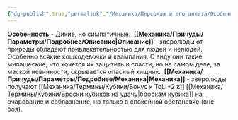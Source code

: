 ```yaml
---
{"dg-publish":true,"permalink":"/Механика/Персонаж и его анкета/Особенности расы/Дикие, но симпатичные/","noteIcon":"","created":"2025-07-30T10:44:50.122+03:00","updated":"2025-07-29T23:53:10.266+03:00"}
---
```


**Особенность** - Дикие, но симпатичные. 
**[[Механика/Причуды/Параметры/Подробнее/Описание\|Описание]]** - зверолюды от природы обладают привлекательностью для людей и нелюдей. Особенно всякие кошкодевочки и квампания. С виду они такие милашеские, что хочется их защитить и спасти, но на самом деле, за маской невинности, скрывается опасный хищник. 
**[[Механика/Причуды/Параметры/Подробнее/Механика\|Механика]]** - зверолюды получают [[Механика/Термины/Кубики/Бонус к ToL\|+2 к]] [[Механика/Термины/Кубики/Броски кубиков на удачу\|броскам кубика]] на очарование и соблазнение, но только в спокойной обстановке (вне боя). 